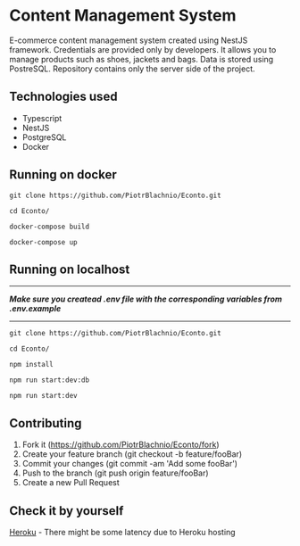 # Content Management System
E-commerce content management system created using NestJS framework. Credentials are provided only by developers. It allows you to manage products such as shoes, jackets and bags. Data is stored using PostreSQL. Repository contains only the server side of the project.

## Technologies used
* Typescript
* NestJS
* PostgreSQL
* Docker

## Running on docker
```
git clone https://github.com/PiotrBlachnio/Econto.git
```

```
cd Econto/
```

```
docker-compose build
```

```
docker-compose up
```
## Running on localhost
****
**_Make sure you createad .env file with the corresponding variables from .env.example_**

****

```
git clone https://github.com/PiotrBlachnio/Econto.git
```

```
cd Econto/
```

```
npm install
```

```
npm run start:dev:db
```

```
npm run start:dev
```

## Contributing
1. Fork it (https://github.com/PiotrBlachnio/Econto/fork)
1. Create your feature branch (git checkout -b feature/fooBar)
1. Commit your changes (git commit -am 'Add some fooBar')
1. Push to the branch (git push origin feature/fooBar)
1. Create a new Pull Request

## Check it by yourself
[Heroku](https://cms-server-host.herokuapp.com/) - There might be some latency due to Heroku hosting
